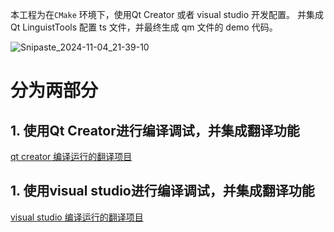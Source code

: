 本工程为在`CMake` 环境下，使用Qt Creator 或者 visual studio 开发配置。
并集成Qt LinguistTools 配置 ts 文件，并最终生成 qm 文件的 demo 代码。


![Snipaste_2024-11-04_21-39-10](https://github.com/user-attachments/assets/5a870a72-0643-48d2-a2fa-fb04c95312c5)

# 分为两部分
## 1. 使用Qt Creator进行编译调试，并集成翻译功能


[qt creator 编译运行的翻译项目](./qtcreator_translate_demo/)

## 1. 使用visual studio进行编译调试，并集成翻译功能

[visual studio 编译运行的翻译项目](./visual_studio_translate_demo/)

